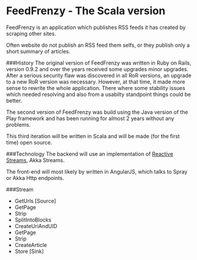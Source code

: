 FeedFrenzy - The Scala version
==============================
FeedFrenzy is an application which publishes RSS feeds it has created by scraping other sites.

Often website do not publish an RSS feed them selfs, or they publish only a short summary of articles.


###History
The original version of FeedFrenzy was written in Ruby on Rails, version 0.9.2 and over the years received some upgrades minor upgrades.
After a serious security flaw was discovered in all RoR versions, an upgrade to a new RoR version was necessary.
However, at that time, it made more sense to rewrite the whole application.
There where some stability issues which needed resolving and also from a usabilty standpoint things could be better.

The second version of FeedFrenzy was build using the Java version of the Play framework and has been running for almost 2 years without any problems.

This third iteration will be written in Scala and will be made (for the first time) open source.


###Technology
The backend will use an implementation of [Reactive Streams](http://www.reactive-streams.org/), Akka Streams.

The front-end will most likely by written in AngularJS, which talks to Spray or Akka Http endpoints.



###Stream

* GetUrls [Source]
* GetPage
* Strip
* SplitIntoBlocks
* CreateUriAndUID
* GetPage
* Strip
* CreateArticle
* Store [Sink]